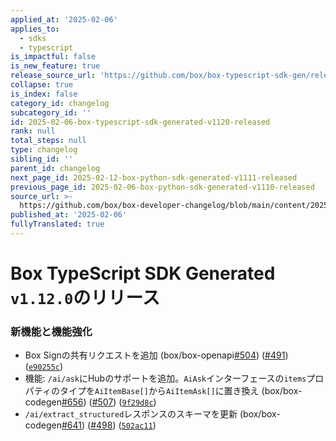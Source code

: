 ```yaml
---
applied_at: '2025-02-06'
applies_to:
  - sdks
  - typescript
is_impactful: false
is_new_feature: true
release_source_url: 'https://github.com/box/box-typescript-sdk-gen/releases/tag/v1.12.0'
collapse: true
is_index: false
category_id: changelog
subcategory_id: ''
id: 2025-02-06-box-typescript-sdk-generated-v1120-released
rank: null
total_steps: null
type: changelog
sibling_id: ''
parent_id: changelog
next_page_id: 2025-02-12-box-python-sdk-generated-v1111-released
previous_page_id: 2025-02-06-box-python-sdk-generated-v1110-released
source_url: >-
  https://github.com/box/box-developer-changelog/blob/main/content/2025/02-06-box-typescript-sdk-generated-v1120-released.md
published_at: '2025-02-06'
fullyTranslated: true
---
```

# Box TypeScript SDK Generated `v1.12.0`のリリース

### 新機能と機能強化

* Box Signの共有リクエストを追加 (box/box-openapi[#504][1]) ([#491][2]) ([`e90255c`][3])
* 機能: `/ai/ask`にHubのサポートを追加。`AiAsk`インターフェースの`items`プロパティのタイプを`AiItemBase[]`から`AiItemAsk[]`に置き換え (box/box-codegen[#656][4]) ([#507][5]) ([`9f29d8c`][6])
* `/ai/extract_structured`レスポンスのスキーマを更新 (box/box-codegen[#641][7]) ([#498][8]) ([`502ac11`][9])

[1]: https://github.com/box/box-typescript-sdk-gen/issues/504

[2]: https://github.com/box/box-typescript-sdk-gen/issues/491

[3]: https://github.com/box/box-typescript-sdk-gen/commit/e90255c5d97a7a1a10dd529b58426142c5c6f0d4

[4]: https://github.com/box/box-typescript-sdk-gen/issues/656

[5]: https://github.com/box/box-typescript-sdk-gen/issues/507

[6]: https://github.com/box/box-typescript-sdk-gen/commit/9f29d8cb1f1d3b8c7625da1ddb9f2abd62d133f0

[7]: https://github.com/box/box-typescript-sdk-gen/issues/641

[8]: https://github.com/box/box-typescript-sdk-gen/issues/498

[9]: https://github.com/box/box-typescript-sdk-gen/commit/502ac11a2ad4e56fceece0deb6a15dbfc8b429ff
